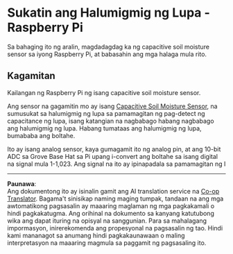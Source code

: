 <!--
CO_OP_TRANSLATOR_METADATA:
{
  "original_hash": "9d4d00a47d5d0f3e6ce42c0d1020064a",
  "translation_date": "2025-08-27T21:57:30+00:00",
  "source_file": "2-farm/lessons/2-detect-soil-moisture/pi-soil-moisture.md",
  "language_code": "tl"
}
-->
# Sukatin ang Halumigmig ng Lupa - Raspberry Pi

Sa bahaging ito ng aralin, magdadagdag ka ng capacitive soil moisture sensor sa iyong Raspberry Pi, at babasahin ang mga halaga mula rito.

## Kagamitan

Kailangan ng Raspberry Pi ng isang capacitive soil moisture sensor.

Ang sensor na gagamitin mo ay isang [Capacitive Soil Moisture Sensor](https://www.seeedstudio.com/Grove-Capacitive-Moisture-Sensor-Corrosion-Resistant.html), na sumusukat sa halumigmig ng lupa sa pamamagitan ng pag-detect ng capacitance ng lupa, isang katangian na nagbabago habang nagbabago ang halumigmig ng lupa. Habang tumataas ang halumigmig ng lupa, bumababa ang boltahe.

Ito ay isang analog sensor, kaya gumagamit ito ng analog pin, at ang 10-bit ADC sa Grove Base Hat sa Pi upang i-convert ang boltahe sa isang digital na signal mula 1-1,023. Ang signal na ito ay ipinapadala sa pamamagitan ng I

---

**Paunawa**:  
Ang dokumentong ito ay isinalin gamit ang AI translation service na [Co-op Translator](https://github.com/Azure/co-op-translator). Bagama't sinisikap naming maging tumpak, tandaan na ang mga awtomatikong pagsasalin ay maaaring maglaman ng mga pagkakamali o hindi pagkakatugma. Ang orihinal na dokumento sa kanyang katutubong wika ang dapat ituring na opisyal na sanggunian. Para sa mahalagang impormasyon, inirerekomenda ang propesyonal na pagsasalin ng tao. Hindi kami mananagot sa anumang hindi pagkakaunawaan o maling interpretasyon na maaaring magmula sa paggamit ng pagsasaling ito.